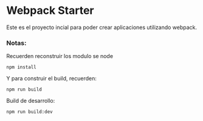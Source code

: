 # Webpack Starter

Este es el proyecto incial para poder crear aplicaciones utilizando webpack.

### Notas:
Recuerden reconstruir los modulo se node
```
npm install
```
Y para construir el build, recuerden:
```
npm run build
```
Build de desarrollo:
```
npm run build:dev
```
